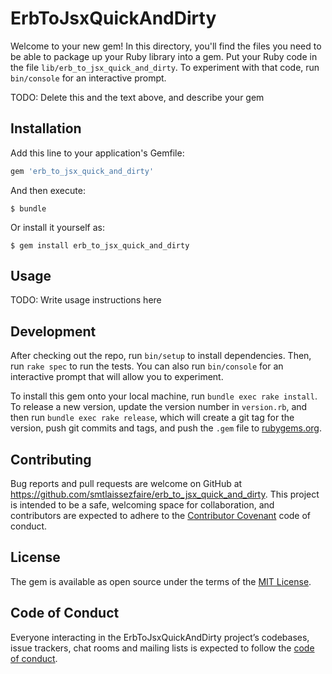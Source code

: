 # ErbToJsxQuickAndDirty

Welcome to your new gem! In this directory, you'll find the files you need to be able to package up your Ruby library into a gem. Put your Ruby code in the file `lib/erb_to_jsx_quick_and_dirty`. To experiment with that code, run `bin/console` for an interactive prompt.

TODO: Delete this and the text above, and describe your gem

## Installation

Add this line to your application's Gemfile:

```ruby
gem 'erb_to_jsx_quick_and_dirty'
```

And then execute:

    $ bundle

Or install it yourself as:

    $ gem install erb_to_jsx_quick_and_dirty

## Usage

TODO: Write usage instructions here

## Development

After checking out the repo, run `bin/setup` to install dependencies. Then, run `rake spec` to run the tests. You can also run `bin/console` for an interactive prompt that will allow you to experiment.

To install this gem onto your local machine, run `bundle exec rake install`. To release a new version, update the version number in `version.rb`, and then run `bundle exec rake release`, which will create a git tag for the version, push git commits and tags, and push the `.gem` file to [rubygems.org](https://rubygems.org).

## Contributing

Bug reports and pull requests are welcome on GitHub at https://github.com/smtlaissezfaire/erb_to_jsx_quick_and_dirty. This project is intended to be a safe, welcoming space for collaboration, and contributors are expected to adhere to the [Contributor Covenant](http://contributor-covenant.org) code of conduct.

## License

The gem is available as open source under the terms of the [MIT License](https://opensource.org/licenses/MIT).

## Code of Conduct

Everyone interacting in the ErbToJsxQuickAndDirty project’s codebases, issue trackers, chat rooms and mailing lists is expected to follow the [code of conduct](https://github.com/smtlaissezfaire/erb_to_jsx_quick_and_dirty/blob/master/CODE_OF_CONDUCT.md).

